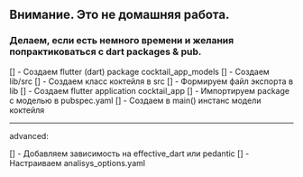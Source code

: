 
## Внимание. Это не домашняя работа. 

### Делаем, если есть немного времени и желания попрактиковаться с dart packages & pub.

[] - Создаем flutter (dart) package cocktail_app_models
[] - Создаем lib/src
[] - Создаем класс коктейля в src
[] - Формируем файл экспорта в lib
[] - Создаем flutter application cocktail_app
[] - Импортируем package с моделью в pubspec.yaml
[] - Создаем в main() инстанс модели коктейля

---

advanced:

[] - Добавляем зависимость на effective_dart или pedantic
[] - Настраиваем analisys_options.yaml

